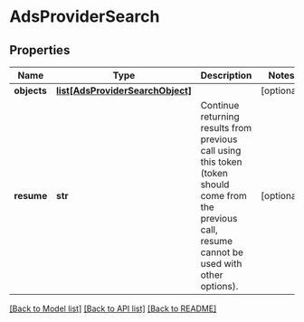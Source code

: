 # AdsProviderSearch

## Properties
Name | Type | Description | Notes
------------ | ------------- | ------------- | -------------
**objects** | [**list[AdsProviderSearchObject]**](AdsProviderSearchObject.md) |  | [optional] 
**resume** | **str** | Continue returning results from previous call using this token (token should come from the previous call, resume cannot be used with other options). | [optional] 

[[Back to Model list]](../README.md#documentation-for-models) [[Back to API list]](../README.md#documentation-for-api-endpoints) [[Back to README]](../README.md)


